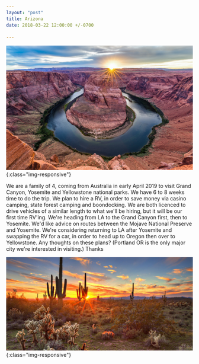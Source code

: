 ```yaml
---
layout: "post"
title: Arizona
date: 2018-03-22 12:00:00 +/-0700

---
```

![image-title-here](/images/horseshoe-bend-arizona.jpg){:class="img-responsive"}

We are a family of 4, coming from Australia in early April 2019 to visit Grand Canyon, Yosemite and Yellowstone national parks. We have 6 to 8 weeks time to do the trip. We plan to hire a RV, in order to save money via casino camping, state forest camping and boondocking. We are both licenced to drive vehicles of a similar length to what we'll be hiring, but it will be our first time RV'ing. We're heading from LA to the Grand Canyon first, then to Yosemite. We'd like advice on routes between the Mojave National Preserve and Yosemite. We're considering returning to LA after Yosemite and swapping the RV for a car, in order to head up to Oregon then over to Yellowstone. Any thoughts on these plans? (Portland OR is the only major city we're interested in visiting.) Thanks

![image-title-here](/images/636240645271644429-desesrt-sunset.jpg){:class="img-responsive"}
